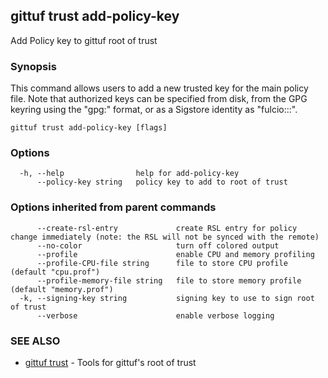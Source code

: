 ## gittuf trust add-policy-key

Add Policy key to gittuf root of trust

### Synopsis

This command allows users to add a new trusted key for the main policy file. Note that authorized keys can be specified from disk, from the GPG keyring using the "gpg:<fingerprint>" format, or as a Sigstore identity as "fulcio:<identity>::<issuer>".

```
gittuf trust add-policy-key [flags]
```

### Options

```
  -h, --help                help for add-policy-key
      --policy-key string   policy key to add to root of trust
```

### Options inherited from parent commands

```
      --create-rsl-entry             create RSL entry for policy change immediately (note: the RSL will not be synced with the remote)
      --no-color                     turn off colored output
      --profile                      enable CPU and memory profiling
      --profile-CPU-file string      file to store CPU profile (default "cpu.prof")
      --profile-memory-file string   file to store memory profile (default "memory.prof")
  -k, --signing-key string           signing key to use to sign root of trust
      --verbose                      enable verbose logging
```

### SEE ALSO

* [gittuf trust](gittuf_trust.md)	 - Tools for gittuf's root of trust


